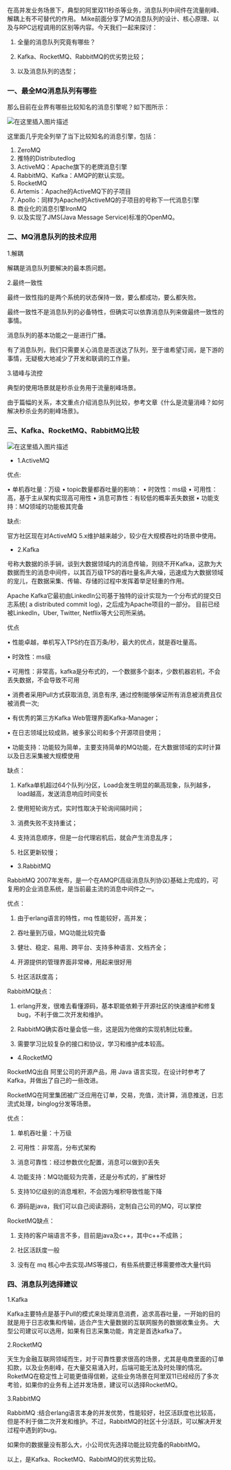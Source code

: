 在高并发业务场景下，典型的阿里双11秒杀等业务，消息队列中间件在流量削峰、解耦上有不可替代的作用。
Mike前面分享了MQ消息队列的设计、核心原理、以及与RPC远程调用的区别等内容。今天我们一起来探讨：

1. 全量的消息队列究竟有哪些？

2. Kafka、RocketMQ、RabbitMQ的优劣势比较；

3. 以及消息队列的选型；

### 一、最全MQ消息队列有哪些

那么目前在业界有哪些比较知名的消息引擎呢？如下图所示：

![在这里插入图片描述](https://img-blog.csdnimg.cn/a671ab84cd2442c68212f3e7a6ea5a84.png)

这里面几乎完全列举了当下比较知名的消息引擎，包括：

1. ZeroMQ
2. 推特的Distributedlog
3. ActiveMQ：Apache旗下的老牌消息引擎
4. RabbitMQ、Kafka：AMQP的默认实现。
5. RocketMQ
6. Artemis：Apache的ActiveMQ下的子项目
7. Apollo：同样为Apache的ActiveMQ的子项目的号称下一代消息引擎
8. 商业化的消息引擎IronMQ
9. 以及实现了JMS(Java Message Service)标准的OpenMQ。

### 二、MQ消息队列的技术应用

1.解耦

解耦是消息队列要解决的最本质问题。

2.最终一致性

最终一致性指的是两个系统的状态保持一致，要么都成功，要么都失败。

最终一致性不是消息队列的必备特性，但确实可以依靠消息队列来做最终一致性的事情。

消息队列的基本功能之一是进行广播。

有了消息队列，我们只需要关心消息是否送达了队列，至于谁希望订阅，是下游的事情，无疑极大地减少了开发和联调的工作量。

3.错峰与流控

典型的使用场景就是秒杀业务用于流量削峰场景。

由于篇幅的关系，本文重点介绍消息队列比较，参考文章《什么是流量消峰？如何解决秒杀业务的削峰场景》。

### 三、Kafka、RocketMQ、RabbitMQ比较

![在这里插入图片描述](https://img-blog.csdnimg.cn/545f521bae03428ca6b21b2936e9e0ff.png)

* 1.ActiveMQ

优点:

• 单机吞吐量：万级
• topic数量都吞吐量的影响：
• 时效性：ms级
• 可用性：高，基于主从架构实现高可用性
• 消息可靠性：有较低的概率丢失数据
• 功能支持：MQ领域的功能极其完备

缺点:

官方社区现在对ActiveMQ 5.x维护越来越少，较少在大规模吞吐的场景中使用。

* 2.Kafka

号称大数据的杀手锏，谈到大数据领域内的消息传输，则绕不开Kafka，这款为大数据而生的消息中间件，以其百万级TPS的吞吐量名声大噪，迅速成为大数据领域的宠儿，在数据采集、传输、存储的过程中发挥着举足轻重的作用。

Apache Kafka它最初由LinkedIn公司基于独特的设计实现为一个分布式的提交日志系统( a distributed commit log)，之后成为Apache项目的一部分。
目前已经被LinkedIn，Uber, Twitter, Netflix等大公司所采纳。

优点

• 性能卓越，单机写入TPS约在百万条/秒，最大的优点，就是吞吐量高。

• 时效性：ms级

• 可用性：非常高，kafka是分布式的，一个数据多个副本，少数机器宕机，不会丢失数据，不会导致不可用

• 消费者采用Pull方式获取消息, 消息有序, 通过控制能够保证所有消息被消费且仅被消费一次;

• 有优秀的第三方Kafka Web管理界面Kafka-Manager；

• 在日志领域比较成熟，被多家公司和多个开源项目使用；

• 功能支持：功能较为简单，主要支持简单的MQ功能，在大数据领域的实时计算以及日志采集被大规模使用

缺点：

1. Kafka单机超过64个队列/分区，Load会发生明显的飙高现象，队列越多，load越高，发送消息响应时间变长

2. 使用短轮询方式，实时性取决于轮询间隔时间；

3. 消费失败不支持重试；

4. 支持消息顺序，但是一台代理宕机后，就会产生消息乱序；

5. 社区更新较慢；

* 3.RabbitMQ

RabbitMQ 2007年发布，是一个在AMQP(高级消息队列协议)基础上完成的，可复用的企业消息系统，是当前最主流的消息中间件之一。

优点：

1. 由于erlang语言的特性，mq 性能较好，高并发；

2. 吞吐量到万级，MQ功能比较完备

3. 健壮、稳定、易用、跨平台、支持多种语言、文档齐全；

4. 开源提供的管理界面非常棒，用起来很好用

5. 社区活跃度高；

RabbitMQ缺点：

1. erlang开发，很难去看懂源码，基本职能依赖于开源社区的快速维护和修复bug，不利于做二次开发和维护。

2. RabbitMQ确实吞吐量会低一些，这是因为他做的实现机制比较重。

3. 需要学习比较复杂的接口和协议，学习和维护成本较高。

* 4.RocketMQ

RocketMQ出自 阿里公司的开源产品，用 Java 语言实现，在设计时参考了 Kafka，并做出了自己的一些改进。

RocketMQ在阿里集团被广泛应用在订单，交易，充值，流计算，消息推送，日志流式处理，binglog分发等场景。

优点：

1. 单机吞吐量：十万级

2. 可用性：非常高，分布式架构

3. 消息可靠性：经过参数优化配置，消息可以做到0丢失

4. 功能支持：MQ功能较为完善，还是分布式的，扩展性好

5. 支持10亿级别的消息堆积，不会因为堆积导致性能下降

6. 源码是java，我们可以自己阅读源码，定制自己公司的MQ，可以掌控

RocketMQ缺点：

1. 支持的客户端语言不多，目前是java及c++，其中c++不成熟；

2. 社区活跃度一般

3. 没有在 mq 核心中去实现JMS等接口，有些系统要迁移需要修改大量代码

### 四、消息队列选择建议

1.Kafka

Kafka主要特点是基于Pull的模式来处理消息消费，追求高吞吐量，一开始的目的就是用于日志收集和传输，适合产生大量数据的互联网服务的数据收集业务。
大型公司建议可以选用，如果有日志采集功能，肯定是首选kafka了。

2.RocketMQ

天生为金融互联网领域而生，对于可靠性要求很高的场景，尤其是电商里面的订单扣款，以及业务削峰，在大量交易涌入时，后端可能无法及时处理的情况。
RoketMQ在稳定性上可能更值得信赖，这些业务场景在阿里双11已经经历了多次考验，如果你的业务有上述并发场景，建议可以选择RocketMQ。

3.RabbitMQ

RabbitMQ :结合erlang语言本身的并发优势，性能较好，社区活跃度也比较高，但是不利于做二次开发和维护。不过，RabbitMQ的社区十分活跃，可以解决开发过程中遇到的bug。

如果你的数据量没有那么大，小公司优先选择功能比较完备的RabbitMQ。

以上，是Kafka、RocketMQ、RabbitMQ的优劣势比较。

